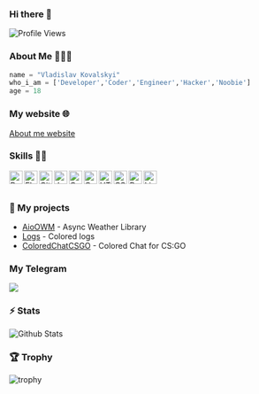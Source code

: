 ### Hi there 👋

![Profile Views](https://hits.seeyoufarm.com/api/count/incr/badge.svg?url=https://github.com/Eyepatch72/&title=Profile%20Views)

### About Me 🙋🏻‍♂️
```python
name = "Vladislav Kovalskyi"
who_i_am = ['Developer','Coder','Engineer','Hacker','Noobie']
age = 18
```
### My website 🌐
<a href = 'https://vladislavkovalskyi.github.io/'>About me website</a>

### Skills 👨‍💻
<img align="left" alt="Python" width="24px" src="https://cdn.jsdelivr.net/npm/simple-icons@3.2.0/icons/python.svg" />
<img align="left" alt="Flask" width="24px" src="https://cdn.jsdelivr.net/npm/simple-icons@3.2.0/icons/flask.svg" />
<img align="left" alt="GitHub" width="24px" src="https://cdn.jsdelivr.net/npm/simple-icons@3.2.0/icons/github.svg" />
<img align="left" alt="JavaScript" width="24px" src="https://cdn.jsdelivr.net/npm/simple-icons@3.2.0/icons/javascript.svg" />
<img align="left" alt="C" width="24px" src="https://cdn.jsdelivr.net/npm/simple-icons@3.2.0/icons/c.svg" />
<img align="left" alt="C++" width="24px" src="https://cdn.jsdelivr.net/npm/simple-icons@3.2.0/icons/cplusplus.svg" />
<img align="left" alt="HTML" width="24px" src="https://cdn.jsdelivr.net/npm/simple-icons@3.2.0/icons/html5.svg" />
<img align="left" alt="CSS" width="24px" src="https://cdn.jsdelivr.net/npm/simple-icons@3.2.0/icons/css3.svg" />
<img align="left" alt="PowerShell" width="24px" src="https://cdn.jsdelivr.net/npm/simple-icons@3.2.0/icons/powershell.svg" />
<img align="left" alt="Linux" width="24px" src="https://cdn.jsdelivr.net/npm/simple-icons@3.2.0/icons/linux.svg" />

</br>
</br>

### 🚀 My projects
* <a href = 'https://github.com/vladislavkovalskyi/aioowm'>AioOWM<a/> - Async Weather Library
* <a href = 'https://github.com/vladislavkovalskyi/logs'>Logs<a/> - Colored logs
* <a href = 'https://github.com/vladislavkovalskyi/ColoredChatCSGO'>ColoredChatCSGO</a> - Colored Chat for CS:GO


### My Telegram
[![](https://img.shields.io/badge/Telegram-Send%20message-blue?style=for-the-badge&logo=Telegram)](https://t.me/vladislavkovalskyi)

### ⚡️ Stats 
![Github Stats](https://github-stats-alpha.vercel.app/api/?username=vladislavkovalskyi)

### 🏆 Trophy 
![trophy](https://github-profile-trophy.vercel.app/?username=vladislavkovalskyi&theme=gruvbox)
